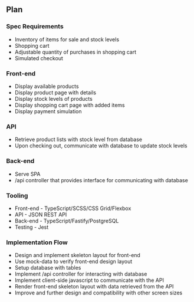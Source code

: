 ## Plan

### Spec Requirements

* Inventory of items for sale and stock levels
* Shopping cart
* Adjustable quantity of purchases in shopping cart
* Simulated checkout

### Front-end

* Display available products
* Display product page with details
* Display stock levels of products
* Display shopping cart page with added items
* Display payment simulation

### API

* Retrieve product lists with stock level from database
* Upon checking out, communicate with database to update stock levels

### Back-end

* Serve SPA
* /api controller that provides interface for communicating with database

### Tooling

* Front-end - TypeScript/SCSS/CSS Grid/Flexbox
* API - JSON REST API
* Back-end - TypeScript/Fastify/PostgreSQL
* Testing - Jest

### Implementation Flow

* Design and implement skeleton layout for front-end
* Use mock-data to verify front-end design layout
* Setup database with tables
* Implement /api controller for interacting with database
* Implement client-side javascript to communicate with the API
* Render front-end skeleton layout with data retrieved from the API
* Improve and further design and compatibility with other screen sizes
